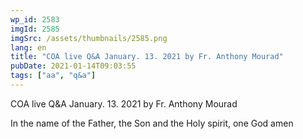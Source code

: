 ```yaml
---
wp_id: 2583
imgId: 2585
imgSrc: /assets/thumbnails/2585.png
lang: en
title: "COA live Q&A January. 13. 2021 by Fr. Anthony Mourad"
pubDate: 2021-01-14T09:03:55
tags: ["aa", "q&a"]
---
```


<!-- page: 6 -->

<p>COA live Q&amp;A January. 13. 2021 by Fr. Anthony Mourad</p>
<p>In the name of the Father, the Son and the Holy spirit, one God amen</p>
